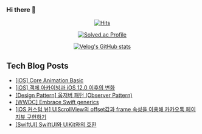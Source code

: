 ### Hi there 👋

<!--
**loinsir/loinsir** is a ✨ _special_ ✨ repository because its `README.md` (this file) appears on your GitHub profile.

Here are some ideas to get you started:

- 🔭 I’m currently working on ...
- 🌱 I’m currently learning ...
- 👯 I’m looking to collaborate on ...
- 🤔 I’m looking for help with ...
- 💬 Ask me about ...
- 📫 How to reach me: ...
- 😄 Pronouns: ...
- ⚡ Fun fact: ...
-->
<div align=center>
  
[![Hits](https://hits.seeyoufarm.com/api/count/incr/badge.svg?url=https%3A%2F%2Fgithub.com%2Floinsir&count_bg=%2309EDEB&title_bg=%23555555&icon=&icon_color=%23E7E7E7&title=hits&edge_flat=false)](https://hits.seeyoufarm.com)
  
  
[![Solved.ac Profile](http://mazassumnida.wtf/api/v2/generate_badge?boj=a9327370)](https://solved.ac/a9327370/)
  
[![Velog's GitHub stats](https://velog-readme-stats.vercel.app/api?name=loinsir)](https://velog.io/@loinsir)
</div>


## Tech Blog Posts
* [[iOS] Core Animation Basic](https://glassgow.tistory.com/37)
* [[iOS] 객체 아카이빙과 iOS 12.0 이후의 변화](https://glassgow.tistory.com/36)
* [[Design Pattern] 옵저버 패턴 (Observer Pattern)](https://glassgow.tistory.com/35)
* [[WWDC] Embrace Swift generics](https://glassgow.tistory.com/34)
* [[iOS 커스텀 뷰] UIScrollView의 offset값과 frame 속성을 이용해 카카오톡 페이지뷰 구현하기](https://glassgow.tistory.com/33)
* [[SwiftUI] SwiftUI와 UIKit와의 호환](https://glassgow.tistory.com/32)